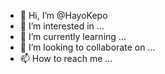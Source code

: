 - 👋 Hi, I’m @HayoKepo
- 👀 I’m interested in ...
- 🌱 I’m currently learning ...
- 💞️ I’m looking to collaborate on ...
- 📫 How to reach me ...

<!---
HayoKepo/HayoKepo is a ✨ special ✨ repository because its `README.md` (this file) appears on your GitHub profile.
You can click the Preview link to take a look at your changes.
--->
